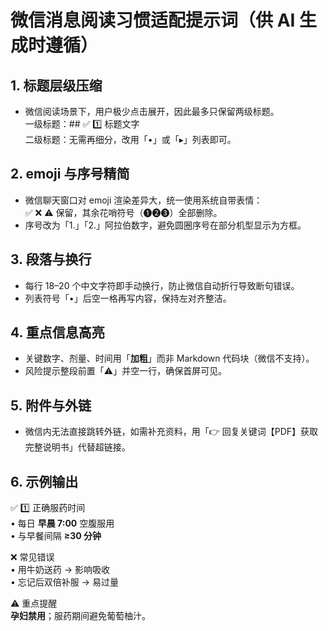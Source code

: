 # 微信消息阅读习惯适配提示词（供 AI 生成时遵循）

## 1. 标题层级压缩
- 微信阅读场景下，用户极少点击展开，因此最多只保留两级标题。  
  一级标题：## ✅ 1️⃣ 标题文字  
  二级标题：无需再细分，改用「•」或「▸」列表即可。

## 2. emoji 与序号精简
- 微信聊天窗口对 emoji 渲染差异大，统一使用系统自带表情：  
  ✅ ❌ ⚠️ 保留，其余花哨符号（➊➋➌）全部删除。  
- 序号改为「1.」「2.」阿拉伯数字，避免圆圈序号在部分机型显示为方框。

## 3. 段落与换行
- 每行 18–20 个中文字符即手动换行，防止微信自动折行导致断句错误。  
- 列表符号「•」后空一格再写内容，保持左对齐整洁。

## 4. 重点信息高亮
- 关键数字、剂量、时间用「**加粗**」而非 Markdown 代码块（微信不支持）。  
- 风险提示整段前置「⚠️」并空一行，确保首屏可见。

## 5. 附件与外链
- 微信内无法直接跳转外链，如需补充资料，用「👉 回复关键词【PDF】获取完整说明书」代替超链接。

## 6. 示例输出
✅ 1️⃣ 正确服药时间  
• 每日 **早晨 7:00** 空腹服用  
• 与早餐间隔 **≥30 分钟**  

❌ 常见错误  
• 用牛奶送药 → 影响吸收  
• 忘记后双倍补服 → 易过量  

⚠️ 重点提醒  
**孕妇禁用**；服药期间避免葡萄柚汁。
